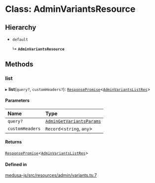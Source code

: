 # Class: AdminVariantsResource

## Hierarchy

- `default`

  ↳ **`AdminVariantsResource`**

## Methods

### list

▸ **list**(`query?`, `customHeaders?`): [`ResponsePromise`](../modules/internal.md#responsepromise)<[`AdminVariantsListRes`](../modules/internal-30.md#adminvariantslistres)\>

#### Parameters

| Name | Type |
| :------ | :------ |
| `query?` | [`AdminGetVariantsParams`](internal-30.AdminGetVariantsParams.md) |
| `customHeaders` | `Record`<`string`, `any`\> |

#### Returns

[`ResponsePromise`](../modules/internal.md#responsepromise)<[`AdminVariantsListRes`](../modules/internal-30.md#adminvariantslistres)\>

#### Defined in

[medusa-js/src/resources/admin/variants.ts:7](https://github.com/medusajs/medusa/blob/0b0d50b47/packages/medusa-js/src/resources/admin/variants.ts#L7)
